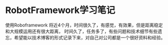 RobotFramework学习笔记
====================
使用Roboframework 将近4个月，时间很久了，有感觉，有效果，但是距离稳定和大规模运用还有很大距离，
时间久了，任务多了，有些问题和技术细节有些遗忘，希望能以技术博客的形式记录下来，对自己对公司都是一个很好资料和经验。
